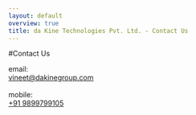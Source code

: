 ```yaml
---
layout: default
overview: true
title: da Kine Technologies Pvt. Ltd. - Contact Us
---
```


#Contact Us

<div class="row">
<div class="col col-md-2">email: </div>
<div class="col col-md-4">
<a href="mailto:vineet@dakinegroup.com">vineet@dakinegroup.com</a>
</div>
<br/>
<div class="col col-md-2">mobile: </div>
<div class="col col-md-4">
<a href="tel:+91 9899799105">+91 9899799105</a>
</div>
</div>